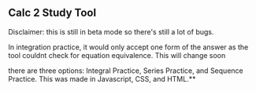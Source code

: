 ## Calc 2 Study Tool

Disclaimer: this is still in beta mode so there's still a lot of bugs.

In integration practice, it would only accept one form of the answer as the tool couldnt check for equation equivalence. This will change soon

there are three options: Integral Practice, Series Practice, and Sequence Practice. This was made in Javascript, CSS, and HTML.**


